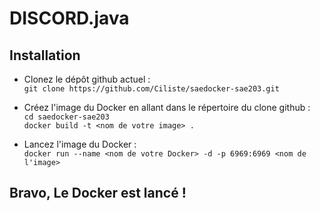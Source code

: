 # DISCORD.java

## Installation

- Clonez le dépôt github actuel :    
`git clone https://github.com/Ciliste/saedocker-sae203.git`  

- Créez l'image du Docker en allant dans le répertoire du clone github :  
`cd saedocker-sae203`  
`docker build -t <nom de votre image> .`  

- Lancez l'image du Docker :  
`docker run --name <nom de votre Docker> -d -p 6969:6969 <nom de l'image>`  

## Bravo, Le Docker est lancé !

